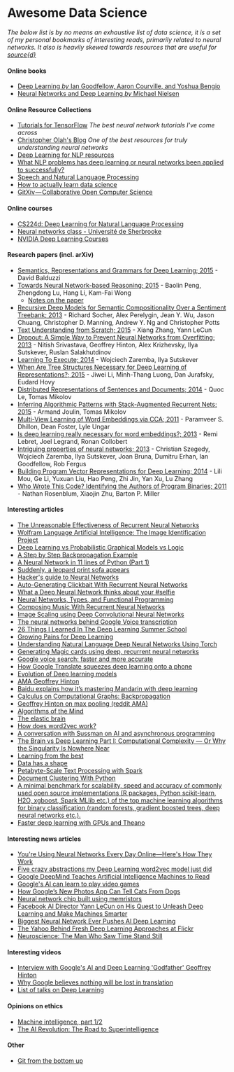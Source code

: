 # Awesome Data Science

_The below list is by no means an exhaustive list of data science, it is a set of my personal bookmarks of interesting reads, primarily related to neural networks. It also is heavily skewed towards resources that are useful for [source{d}](http://sourced.tech)_

#### Online books

* [Deep Learning _by_ Ian Goodfellow, Aaron Courville, and Yoshua Bengio](http://goodfeli.github.io/dlbook/)
* [Neural Networks and Deep Learning _by_ Michael Nielsen](http://neuralnetworksanddeeplearning.com/)

#### Online Resource Collections

* [Tutorials for TensorFlow](http://www.tensorflow.org/tutorials) _The best neural network tutorials I've come across_
* [Christopher Olah's Blog](http://colah.github.io/) _One of the best resources for truly understanding neural networks_
* [Deep Learning for NLP resources](https://github.com/andrewt3000/DL4NLP/blob/master/README.md#deep-learning-for-nlp-resources)
* [What NLP problems has deep learning or neural networks been applied to successfully?](https://www.quora.com/What-NLP-problems-has-deep-learning-or-neural-networks-been-applied-to-successfully)
* [Speech and Natural Language Processing](https://github.com/edobashira/speech-language-processing)
* [How to actually learn data science](https://www.dataquest.io/blog/how-to-actually-learn-data-science/)
* [GitXiv — Collaborative Open Computer Science](https://medium.com/@samim/gitxiv-collaborative-open-computer-science-e5fea734cd45#.6pw4sxbv2)

#### Online courses

* [CS224d: Deep Learning for Natural Language Processing](http://cs224d.stanford.edu/)
* [Neural networks class - Université de Sherbrooke](https://www.youtube.com/playlist?list=PL6Xpj9I5qXYEcOhn7TqghAJ6NAPrNmUBH)
* [NVIDIA Deep Learning Courses](https://developer.nvidia.com/deep-learning-courses)


#### Research papers (incl. arXiv)

* [Semantics, Representations and Grammars for Deep Learning; 2015](http://arxiv.org/abs/1509.08627) - David Balduzzi
* [Towards Neural Network-based Reasoning; 2015](http://arxiv.org/abs/1508.05508) - Baolin Peng, Zhengdong Lu, Hang Li, Kam-Fai Wong
   * [Notes on the paper](https://www.evernote.com/shard/s189/sh/54f4534f-3813-44de-8feb-af7180eceb8e/953160fcc0f551cb9855d46cf686375b)
* [Recursive Deep Models for Semantic Compositionality Over a Sentiment Treebank; 2013](http://nlp.stanford.edu/~socherr/EMNLP2013_RNTN.pdf) - Richard Socher, Alex Perelygin, Jean Y. Wu, Jason Chuang,
Christopher D. Manning, Andrew Y. Ng and Christopher Potts
* [Text Understanding from Scratch; 2015](http://arxiv.org/abs/1502.01710) - Xiang Zhang, Yann LeCun
* [Dropout: A Simple Way to Prevent Neural Networks from Overfitting; 2013](https://www.cs.toronto.edu/~hinton/absps/JMLRdropout.pdf) - Nitish Srivastava, Geoffrey Hinton, Alex Krizhevsky, Ilya Sutskever, Ruslan Salakhutdinov
* [Learning To Execute; 2014](http://arxiv.org/abs/1410.4615) - Wojciech Zaremba, Ilya Sutskever
* [When Are Tree Structures Necessary for Deep Learning of Representations?; 2015](http://arxiv.org/abs/1503.00185) - Jiwei Li, Minh-Thang Luong, Dan Jurafsky, Eudard Hovy
* [Distributed Representations of Sentences and Documents; 2014](https://cs.stanford.edu/~quocle/paragraph_vector.pdf) - Quoc Le, Tomas Mikolov
* [Inferring Algorithmic Patterns with Stack-Augmented Recurrent Nets; 2015](http://arxiv.org/abs/1503.01007) - Armand Joulin, Tomas Mikolov
* [Multi-View Learning of Word Embeddings via CCA; 2011](http://papers.nips.cc/paper/4193-multi-view-learning-of-word-embeddings-via-cca.pdf) - Paramveer S. Dhillon, Dean Foster, Lyle Ungar
* [Is deep learning really necessary for word embeddings?; 2013](http://lebret.ch/wp-content/uploads/2013/12/nips2013.pdf) - Remi Lebret, Joel Legrand, Ronan Collobert
* [Intriguing properties of neural networks; 2013](http://arxiv.org/abs/1312.6199) - Christian Szegedy, Wojciech Zaremba, Ilya Sutskever, Joan Bruna, Dumitru Erhan, Ian Goodfellow, Rob Fergus
* [Building Program Vector Representations for Deep Learning; 2014](http://arxiv.org/abs/1409.3358) - Lili Mou, Ge Li, Yuxuan Liu, Hao Peng, Zhi Jin, Yan Xu, Lu Zhang
* [Who Wrote This Code? Identifying the Authors of Program Binaries; 2011](http://ftp.cs.wisc.edu/paradyn/papers/Rosenblum11Authorship.pdf) - Nathan Rosenblum, Xiaojin Zhu, Barton P. Miller

#### Interesting articles

* [The Unreasonable Effectiveness of Recurrent Neural Networks](http://karpathy.github.io/2015/05/21/rnn-effectiveness/)
* [Wolfram Language Artificial Intelligence: The Image Identification Project](http://blog.stephenwolfram.com/2015/05/wolfram-language-artificial-intelligence-the-image-identification-project/)
* [Deep Learning vs Probabilistic Graphical Models vs Logic](http://www.computervisionblog.com/2015/04/deep-learning-vs-probabilistic.html)
* [A Step by Step Backpropagation Example](http://mattmazur.com/2015/03/17/a-step-by-step-backpropagation-example/)
* [A Neural Network in 11 lines of Python (Part 1)](http://iamtrask.github.io/2015/07/12/basic-python-network/)
* [Suddenly, a leopard print sofa appears](https://rocknrollnerd.github.io/ml/2015/05/27/leopard-sofa.html)
* [Hacker's guide to Neural Networks](http://karpathy.github.io/neuralnets/)
* [Auto-Generating Clickbait With Recurrent Neural Networks](http://larseidnes.com/2015/10/13/auto-generating-clickbait-with-recurrent-neural-networks/)
* [What a Deep Neural Network thinks about your #selfie](http://karpathy.github.io/2015/10/25/selfie/)
* [Neural Networks, Types, and Functional Programming](http://colah.github.io/posts/2015-09-NN-Types-FP/)
* [Composing Music With Recurrent Neural Networks](http://www.hexahedria.com/2015/08/03/composing-music-with-recurrent-neural-networks/)
* [Image Scaling using Deep Convolutional Neural Networks](http://engineering.flipboard.com/2015/05/scaling-convnets/)
* [The neural networks behind Google Voice transcription](http://googleresearch.blogspot.com.es/2015/08/the-neural-networks-behind-google-voice.html)
* [26 Things I Learned In The Deep Learning Summer School](http://www.marekrei.com/blog/26-things-i-learned-in-the-deep-learning-summer-school/)
* [Growing Pains for Deep Learning](http://m.cacm.acm.org/news/188737-growing-pains-for-deep-learning/fulltext)
* [Understanding Natural Language Deep Neural Networks Using Torch](http://devblogs.nvidia.com/parallelforall/understanding-natural-language-deep-neural-networks-using-torch/)
* [Generating Magic cards using deep, recurrent neural networks](http://www.mtgsalvation.com/forums/creativity/custom-card-creation/612057-generating-magic-cards-using-deep-recurrent-neural)
* [Google voice search: faster and more accurate](http://googleresearch.blogspot.com.es/2015/09/google-voice-search-faster-and-more.html)
* [How Google Translate squeezes deep learning onto a phone](http://googleresearch.blogspot.com.es/2015/07/how-google-translate-squeezes-deep.html)
* [Evolution of Deep learning models](http://www.datasciencecentral.com/profiles/blogs/evolution-of-deep-learning-models)
* [AMA Geoffrey Hinton](https://www.reddit.com/r/MachineLearning/comments/2lmo0l/ama_geoffrey_hinton)
* [Baidu explains how it’s mastering Mandarin with deep learning](https://medium.com/s-c-a-l-e/how-baidu-mastered-mandarin-with-deep-learning-and-lots-of-data-1d94032564a5#.bok5v83am)
* [Calculus on Computational Graphs: Backpropagation](http://colah.github.io/posts/2015-08-Backprop/)
* [Geoffrey Hinton on max pooling (reddit AMA)](https://mirror2image.wordpress.com/2014/11/11/geoffrey-hinton-on-max-pooling-reddit-ama/)
* [Algorithms of the Mind](https://medium.com/deep-learning-101/algorithms-of-the-mind-10eb13f61fc4#.fspx41ou5)
* [The elastic brain](http://aeon.co/magazine/psychology/can-i-make-my-brain-as-plastic-as-a-childs/)
* [How does word2vec work?](https://www.quora.com/How-does-word2vec-work)
* [A conversation with Sussman on AI and asynchronous programming](http://dustycloud.org/blog/sussman-on-ai/)
* [The Brain vs Deep Learning Part I: Computational Complexity — Or Why the Singularity Is Nowhere Near](http://timdettmers.com/2015/07/27/brain-vs-deep-learning-singularity/)
* [Learning from the best](http://blog.kaggle.com/2014/08/01/learning-from-the-best/)
* [Data has a shape](http://radar.oreilly.com/2015/07/data-has-a-shape.html)
* [Petabyte-Scale Text Processing with Spark](http://tech.grammarly.com/blog/posts/Petabyte-Scale-Text-Processing-with-Spark.html)
* [Document Clustering With Python](http://brandonrose.org/clustering)
* [A minimal benchmark for scalability, speed and accuracy of commonly used open source implementations (R packages, Python scikit-learn, H2O, xgboost, Spark MLlib etc.) of the top machine learning algorithms for binary classification (random forests, gradient boosted trees, deep neural networks etc.).](https://github.com/szilard/benchm-ml)
* [Faster deep learning with GPUs and Theano](http://blog.dominodatalab.com/gpu-computing-and-deep-learning/)

#### Interesting news articles

* [You're Using Neural Networks Every Day Online—Here's How They Work](http://gizmodo.com/youre-using-neural-networks-every-day-online-heres-h-1711616296) 
* [Five crazy abstractions my Deep Learning word2vec model just did](http://byterot.blogspot.com.es/2015/06/five-crazy-abstractions-my-deep-learning-word2doc-model-just-did-NLP-gensim.html)
* [Google DeepMind Teaches Artificial Intelligence Machines to Read](http://www.technologyreview.com/view/538616/google-deepmind-teaches-artificial-intelligence-machines-to-read/)
* [Google's AI can learn to play video games](http://www.theverge.com/2015/2/25/8108399/google-ai-deepmind-video-games)
* [How Google’s New Photos App Can Tell Cats From Dogs](https://medium.com/backchannel/how-google-s-new-photos-app-can-tell-cats-from-dogs-ffd651dfcd80#.jv51yqe83)
* [Neural network chip built using memristors](http://arstechnica.com/science/2015/05/neural-network-chip-built-using-memristors/)
* [Facebook AI Director Yann LeCun on His Quest to Unleash Deep Learning and Make Machines Smarter](http://spectrum.ieee.org/automaton/robotics/artificial-intelligence/facebook-ai-director-yann-lecun-on-deep-learning#qaTopicTwo)
* [Biggest Neural Network Ever Pushes AI Deep Learning](http://spectrum.ieee.org/tech-talk/computing/software/biggest-neural-network-ever-pushes-ai-deep-learning)
* [The Yahoo Behind Fresh Deep Learning Approaches at Flickr](http://www.theplatform.net/2015/09/03/the-yahoo-behind-fresh-deep-learning-approaches-at-flickr/)
* [Neuroscience: The Man Who Saw Time Stand Still](http://www.bbc.com/future/story/20140624-the-man-who-saw-time-freeze)

#### Interesting videos

* [Interview with Google's AI and Deep Learning 'Godfather' Geoffrey Hinton](https://www.youtube.com/watch?v=1Wp3IIpssEc) 
* [Why Google believes nothing will be lost in translation](http://www.bbc.com/news/technology-33481535)
* [List of talks on Deep Learning](http://news.startup.ml/news/109)

#### Opinions on ethics

* [Machine intelligence, part 1/2](http://blog.samaltman.com/machine-intelligence-part-2)
* [The AI Revolution: The Road to Superintelligence](http://waitbutwhy.com/2015/01/artificial-intelligence-revolution-1.html)

#### Other

* [Git from the bottom up](http://ftp.newartisans.com/pub/git.from.bottom.up.pdf)
